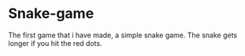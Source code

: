 # Snake-game
The first game that i have made, a simple snake game. The snake gets longer if you hit the red dots.
